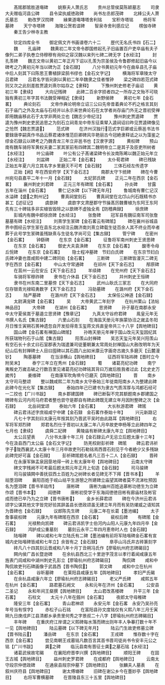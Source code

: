 <!-- { "loadSidebar": true } -->
　　髙隂郡隂胜道塲碑
　　姚察夫人萧氏志
　　贵州总管侯莫陈颖墓志
　　司隶大夫赠临河县公碑
　　县令梁执威徳政碑
　　尚书左丞郎茂碑
　　北綘公夫人萧氏墓志
　　勅改罗汉院碑
　　縁果道塲塼塔舍利铭
　　宝积寺塔铭
　　杨将军墓碑
　　天宁寺塔碑
　　海陵公贺若谊碑
　　智泉寺舍利感应记
　　楞伽寺碑
　　秦王告少林寺主教

　　钦定四库全书
　　御定佩文齐书画谱卷六十二
　　歴代无名氏书四【石二】
　　魏
　　孔庙碑
　　魏黄初二年文帝令郡国修起孔子旧庙置百户吏卒庙有夫子像列二弟子执巻立侍穆穆有询仰之容汉魏以来列七碑二碑无字【水经注】
　　封孔羡碑
　　魏志文帝以黄初二年正月下诏以孔羡为宗圣侯及令鲁郡修起旧庙今以碑考之乃黄初元年当以碑为正【金石録】
　　八分书黄初元年今在曲阜县孔子庙中后人刻其下曰陈思王曹植辞梁鹄书缪也【金石文字记】
　　横海将军章陵太守吕君碑
　　吕君名字皆刓剥以黄初二年卒魏隶之佳者惟钟
　　梁之碑四若范式碑则又次之此刻差胜贾逵刘熹尔姑存之【隶释】
　　下豫州刺史修老子庙诏
　　黄初三年【隶续】
　　大向记残碑
　　此碑二百余字损者四之一所存之文殆不可晓独有黄初三年字其书法魏受禅相近【隶续】
　　新野侯碑
　　黄初七年【金石畧】
　　典论刻石
　　文帝作典论明帝立诏三公曰先帝昔着典论不朽之格言其刻石于庙门之外及太庙与石经并以永示来世典论石在太学者尚存庙门外无之晋初受禅即用魏庙移此石于太学非两处立也【魏志少帝纪注】
　　豫州刺史贾逵碑
　　贾逵为豫州刺史吏民追思之为刻石立祠青龙中帝东征乘辇入逵祠诏曰昨见贾逵碑像见之怆然【魏志贾逵】
　　范式碑
　　在济州汉独行范式字巨卿或云蔡邕书法书要録唐李嗣真作书品云蔡君诸体惟范巨卿碑风华艳丽古今冠絶隶释诋之以为藻鉴之缪金石録云以碑考之乃魏青龙三年立非邕书也【汉隶字源】
　　黄权碑
　　预山南有魏车骑将军黄权夫妻二冡其冡前有四碑其二魏明帝立二是其子及臣吏所树者【水经注】
　　叶公庙碑
　　叶公有公子髙诸梁碑令长汝南陈晞以魏正始元年立【水经注】
　　刘盆碑
　　正始二年【金石畧】
　　太仆荀君碑
　　碑已残缺正始五年夏六月立其名字乡里磨灭不可考【金石録】
　　三体石经左传遗字
　　正始【阙】年在西安府学【天下金石志】
　　南郡太守卞统碑
　　碑在今曹州宛句县嘉平二年十一月【金石録】
　　太妃郭氏碑
　　正元二年在西京【金石畧】
　　襄州刺史刘君碑
　　正元三年有碑隂【金石畧】
　　孙炎碑
　　甘露五年在淄州【金石畧】
　　曹仁记水碑【以下碑无年月】
　　鲁城南有曹仁记汉水溢碑【盛之荆州记】
　　曹真祠堂刻石
　　曹真祠堂在北邙山刋石既精书亦甚工【述征记】
　　虞歆碑
　　虞歆字文肃歴郡守节操髙厉魏曹植为东阿王东阿先有三十碑铭多非实植皆毁除之以歆碑不虚独全焉【防稽典録】
　　徐庶碑
　　彭城内有魏中郎徐庶碑【水经注】
　　张詹碑
　　冠军县有魏征南军司张詹墓墓有碑【水经注】
　　刘熹学生冡碑【金石畧云有碑隂】
　　碑在襄州谷城县界中图经云学生冡在县东北水经注云魏济南刘熹立碑载生徒百余人其不终业而卒者葬于此号学生冡碑虽残缺熹与生徒名字尚可见【集古録】
　　管宁碑
　　在密州【金石畧】
　　钟繇碑
　　在东京【金石畧】
　　征鲁将军南州刺史王贤思碑
　　在东京【金石畧】
　　御史大夫袁涣碑
　　在东京【金石畧】
　　酸枣令母丘恱碑
　　在东京【金石畧】
　　隐士程冲墓碑　节妇白氏碑
　　在东京节妇白氏碑冲妻也晋咸熙中建二碑同处【金石畧】
　　三断碑
　　三断碑皆漫灭二碑无字在西京【金石畧】
　　中山太守常通碑
　　在祁州【天下金石志】
　　邴原碑
　　在莒州一云在安丘【天下金石志】
　　羊续碑
　　在兖州府【天下金石志】
　　车骑将军穆祚碑
　　隶书在介休县【天下金石志】
　　幷州刺史王恒碑
　　隶书在州东南二里墓傍【天下金石志】
　　武州山耿氏三冡志
　　在大同府仅存银青光禄昭勇数字【天下金石志】
　　冯勍墓碑
　　在潞州府【天下金石志】
　　陆严墓碑
　　在潞州府【天下金石志】
　　太保任公神道【金石録】
　　太尉满宠碑【金石畧】
　　吴
　　大帝黄武二年刻字
　　在杭州栗山【法帖神品目】
　　大帝碑
　　在湖州【金石畧】
　　思贤碑
　　孙子墓在南郡永安中太守夏侯嵩于墓邉立思贤碑【豫章记】
　　九真太守谷府君碑
　　鳯皇元年无书撰人名氏【集古録】
　　六里山石刻
　　在海盐天册元年旃蒙协洽之嵗孟冬阳月日惟壬寅朔石篑神遗忽自开发拾得青玉玺蒋文呉直皇帝共三十八宇【舆地碑目】
　　国山碑【金石畧有禅国山碑隂】
　　孙皓天册元年禅于国山改元天玺因纪其所获瑞物刊石于山隂【集古録】
　　阳羡山封禅碑
　　吴志天玺元年吴兴阳羡山有空石长十余丈曰石室郡表为瑞遣兼司徒董朝兼太常周处封禅国山大赦改明年为天纪山后有封禅碑士人目曰囤碑以其石圆八出如米廪云字画竒古嵗久多磨灭【云麓漫钞】
　　陶基墓碑
　　在当涂横山【舆地碑目】
　　征西将军陆祎碑【晋时立今附吴末】
　　泰宁三年立在秀州【金石録】
　　蜀
　　诸葛亮纪功碑
　　南宁夷叛史万嵗击破之行数百里见诸葛亮纪功碑铭其背曰万嵗后胜我者过此【北史史万嵗传】
　　姜维碑
　　在南康军吹角埧今已磨灭【舆地碑目】
　　晋
　　南乡太守司马整颂
　　整以魏咸熙二年为南乡太守泰始三年徙南阳南乡人为整建此碑此碑今在光化军【集古録】
　　泰始四年己巳建书为隶古气质浑厚与鸿都石经可一二挍也【广川书跋】
　　南乡郡建国碑
　　碑已断裂不完其额题南乡郡建国之碑碑有云河内司马府君者整也尝守是郡自有碑此碑既无建立年月因附整碑之次【金石録】
　　北岳祠堂颂
　　泰始六年【金石畧】
　　大长秋游君碑　碑隂
　　碑云君讳述字庶祖咸宁中建【金石録　金石畧作泰始十年】
　　兴元新路记
　　凡七十字其刻曰太康元年按其刻乃晋武平吴时由此路耳【舆地碑目】
　　右军将军郑烈碑
　　郑君名烈仕于晋初以太康二年八月卒故吏申杨等立此碑四年之七月也【隶续】
　　虞舜二妃碑
　　黄陵庙有断碑太康九年立【舆地碑目】
　　太公吕望表
　　八分书太康十年三月【金石録云卢无忌立后题太康十三年】今在汲县西门太公庙【金石文字记】
　　防羌校尉彭祈碑　碑隂
　　碑云君讳祈字子陇西襄武人太康十年三月卒故吏刊石勒铭焉西晋石刻见于今者絶少又多残缺此碑完好可喜【金石録】
　　彭祈碑隂题名者凡三百十二人【金石録】
　　晋砖
　　在永康军鉢盂泉因垦地得一砖上有太康年号【舆地碑目】
　　云南太守碑
　　碑文字残阙不可考最后题太熙元年正月上旬造【金石録】
　　司马骏碑
　　司马骏镇闗中善抚驭西土百姓为之树碑长者见碑无不下拜【晋书本】
　　羊祜堕泪碑
　　襄阳百姓于岘山祜平生游憩之所建碑立庙望其碑者莫不流涕杜预因名为堕泪碑【晋书羊祜传】
　　唐彬碑
　　唐彬为幽州百姓追慕彬功徳生为立碑作颂【晋书本】
　　阎徳碑
　　唐彬初受学于东海阎徳徳目彬有廊庙材及彬官成而徳已卒乃为之立碑【晋书唐彬】
　　金乡长薛君颂
　　碑在今济州云君讳颂字公谋其他文字皆完好验其辞盖县长徳政颂虽无建立年月而有吴防燿威之语知其为晋碑也【金石録】
　　议郎陈先生碑
　　元康二年在长葛【墨池编】
　　太子詹事裴权碑
　　元康九年有碑隂在西京【金石畧】
　　裴权后碑
　　有碑隂【金石畧】
　　光禄勲向凯碑
　　碑云君讳凯字士伯河内山阳人元康九年四月卒【金石録】
　　鸿胪成公重墓刻
　　墓刻云永平二年四月恵帝时人也【金石録】
　　陆喈碑
　　碑以咸和七年立陆氏有二碑【墨池编有前将军陆喈碑金石畧有宣城内史陆喈碑皆咸和七年立】余皆有之【金石録】
　　臯亭山冯氏井古砖篆刻字
　　砖凡八十四其刻云晋咸和八年十月丁丑朔冯氏作【廖瑜杭州府志碑碣目】
　　闗内侯广昌长暨逊碑
　　在余杭县西北三十里逊字茂言以孝行着闻咸康五年旌表门闾咸和中湖州刺史孔彭立【廖瑜杭州府志碑碣目】
　　陶侃碑
　　咸和中陶侃故吏刊石碑画像于武昌西【晋书陶侃】
　　郭文碑
　　咸和中立在杭州【金石畧】
　　谷昕墓碑
　　在莱阳县咸康五年【舆地碑目】
　　孝妇严氏碣
　　在余杭县咸康六年立【廖瑜杭州府志碑碣目】
　　老父严氏碑
　　咸熙五年在杭州【金石畧】
　　路君墓石阙文
　　永和元年在济州【金石畧】
　　公安县二圣记
　　永和年间王粲撰【舆地碑目】
　　太山君改髙楼碑
　　升平三年【金石畧】
　　石柱文
　　太元十八年在劔州【金石畧】
　　夜郎太守母稚碑
　　隆安三年【金石畧】
　　青山君神颂
　　永安元年【金石畧　永安乃吴孙亮年号当有悮字】
　　赤松子山石铭
　　在富阳县孙文度铭仅有义熙八年三月壬寅朔九日庚戌庐江县清都乡承贵里何秀之字景叔二十八字【廖瑜杭州府志碑碣目】
　　丰年碑
　　在重庆府江岸谓之义熙碑每水落而碑出则年丰人争摹打数十年不一见【舆地碑目】
　　陆云墓碑【以下碑无年月】
　　陆云门生故吏修墓立碑【晋书陆云】
　　潘岳碑
　　在东京【金石畧】
　　王戎碑
　　惟存数十字在西京【金石畧】
　　尝见南朝王戎墓铭凡数百言其首书晋司徒尚书令安丰元公之铭【广川书跋】
　　龚之碑
　　临沅县南有晋征士龚之墓石铭【水经注】
　　诸葛武侯故宅碣
　　在襄阳府晋李兴撰【舆地碑目】
　　顺阳王碑
　　在固王古城【舆地碑目】
　　益州刺史罗君碑
　　在成都府【舆地碑日】
　　云南太守段宗仲徳政碑
　　在通泉县叚宗仲墓下【舆地碑目】
　　张麟夫人墓表
　　在叙州庆符县【舆地碑目】
　　谢太傅塘碑
　　旧碑在谢公乡今在墨妙亭【舆地碑目】
　　右将军曹横墓碑
　　在晋陵县东三十五里【舆地碑目】
